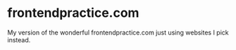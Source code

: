 # frontendpractice.com
My version of the wonderful frontendpractice.com just using websites I pick instead. 

